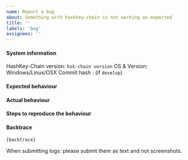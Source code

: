 ```yaml
---
name: Report a bug
about: Something with hashkey-chain is not working as expected
title: ''
labels: 'bug'
assignees: ''
---
```


#### System information

HashKey-Chain version: `hsk-chain version`
OS & Version: Windows/Linux/OSX
Commit hash : (if `develop`)

#### Expected behaviour


#### Actual behaviour


#### Steps to reproduce the behaviour


#### Backtrace

````
[backtrace]
````

When submitting logs: please submit them as text and not screenshots.